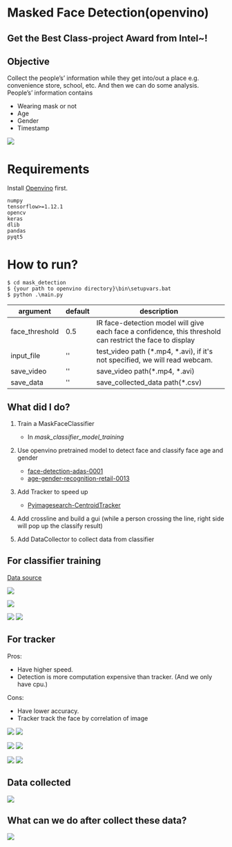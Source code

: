 # Masked Face Detection(openvino)

## Get the Best Class-project Award from Intel~! 

## Objective
Collect the people’s’ information while they get into/out a place e.g. convenience store, school, etc. And then we can do some analysis.
People’s’ information contains
- Wearing mask or not
- Age
- Gender
- Timestamp

![](https://i.imgur.com/7olh273.png)
# Requirements
Install [Openvino](https://docs.openvinotoolkit.org/latest/index.html) first.
```
numpy
tensorflow>=1.12.1
opencv
keras
dlib
pandas
pyqt5
```

# How to run?
```
$ cd mask_detection
$ {your path to openvino directory}\bin\setupvars.bat
$ python .\main.py
```

| argument | default | description |
| -------- | -------- | -------- |
| face_threshold     |  0.5    |  IR face-detection model will give each face a confidence, this threshold can restrict the face to display |
| input_file     | ''     | test_video path  (\*.mp4, \*.avi), if it's not specified, we will read webcam.|
| save_video | ''  | save_video path(\*.mp4, \*.avi)|
| save_data | ''  | save_collected_data path(\*.csv) |

## What did I do?
1. Train a MaskFaceClassifier
    - In *mask_classifier_model_training*
3. Use openvino pretrained model to detect face and classify face age and gender
    - [face-detection-adas-0001](https://docs.openvinotoolkit.org/2019_R1/_face_detection_adas_0001_description_face_detection_adas_0001.html)
    - [age-gender-recognition-retail-0013](https://docs.openvinotoolkit.org/latest/_models_intel_age_gender_recognition_retail_0013_description_age_gender_recognition_retail_0013.html)
4. Add Tracker to speed up
    - [Pyimagesearch-CentroidTracker](https://www.pyimagesearch.com/2018/07/23/simple-object-tracking-with-opencv/)

4. Add crossline and build a gui (while a person crossing the line, right side will pop up the classify result)
5. Add DataCollector to collect data from classifier


## For classifier training
[Data source](https://www.kaggle.com/andrewmvd/face-mask-detection)

![](https://i.imgur.com/X1MBzXi.png)

![](https://i.imgur.com/mBV4xwB.png)


![](https://i.imgur.com/5r6ftLp.png)
![](https://i.imgur.com/67J3Dea.png)

## For tracker
Pros: 
- Have higher speed. 
- Detection is more computation expensive than tracker. (And we only have cpu.)

Cons:
- Have lower accuracy.
- Tracker track the face by correlation of image

![](https://i.imgur.com/xzh6zbp.png)
![](https://i.imgur.com/GhooQER.png)

![](https://i.imgur.com/x8USO79.png)
![](https://i.imgur.com/ZIj8MhR.png)

![](https://i.imgur.com/lJPNJrm.png)
![](https://i.imgur.com/CBGeMtJ.png)

## Data collected
![](https://i.imgur.com/e4vibjz.png)

## What can we do after collect these data?
![](https://i.imgur.com/61qgRSB.png)


